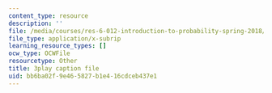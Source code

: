 ```yaml
---
content_type: resource
description: ''
file: /media/courses/res-6-012-introduction-to-probability-spring-2018/bb6ba02f9e465827b1e416cdceb437e1_rZKUmNvCjis.vtt
file_type: application/x-subrip
learning_resource_types: []
ocw_type: OCWFile
resourcetype: Other
title: 3play caption file
uid: bb6ba02f-9e46-5827-b1e4-16cdceb437e1
---
```

